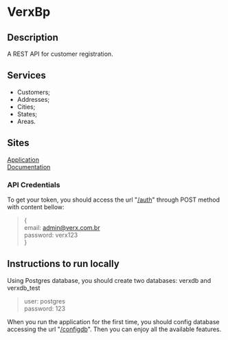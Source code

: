# VerxBp

## Description

A REST API for customer registration.

## Services

- Customers;  
- Addresses;  
- Cities;  
- States;  
- Areas.  

## Sites

[Application](https://verxbp.herokuapp.com)  
[Documentation](https://verxbp.herokuapp.com/swagger-ui.html)  

### API Credentials  

To get your token, you should access the url "[/auth](https://verxbp.herokuapp.com/auth)" through POST method with content bellow:  

> {  
>     email: admin@verx.com.br  
>     password: verx123  
> }  

## Instructions to run locally

Using Postgres database, you should create two databases: verxdb and verxdb_test
> user: postgres  
> password: 123  

When you run the application for the first time, you should config database accessing the url "[/configdb](https://verxbp.herokuapp.com/configdb)". Then you can enjoy all the available features.  

